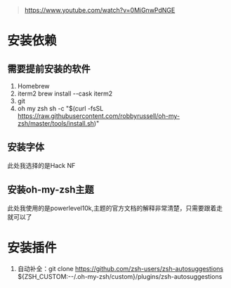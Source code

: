 > https://www.youtube.com/watch?v=0MiGnwPdNGE

# 安装依赖

## 需要提前安装的软件

1. Homebrew
2. iterm2
	brew install --cask iterm2 
3. git
4. oh my zsh
	sh -c "$(curl -fsSL https://raw.githubusercontent.com/robbyrussell/oh-my-zsh/master/tools/install.sh)"

## 安装字体

此处我选择的是Hack NF

## 安装oh-my-zsh主题

此处我使用的是powerlevel10k,主题的官方文档的解释非常清楚，只需要跟着走就可以了

# 安装插件

1. 自动补全：git clone https://github.com/zsh-users/zsh-autosuggestions ${ZSH_CUSTOM:--/.oh-my-zsh/custom}/plugins/zsh-autosuggestions
